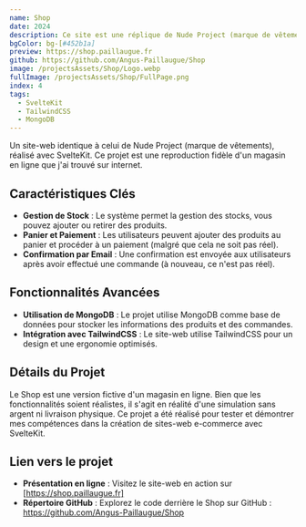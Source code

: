 ```yaml
---
name: Shop
date: 2024
description: Ce site est une réplique de Nude Project (marque de vêtements) réalisée avec SvelteKit.
bgColor: bg-[#452b1a]
preview: https://shop.paillaugue.fr
github: https://github.com/Angus-Paillaugue/Shop
image: /projectsAssets/Shop/Logo.webp
fullImage: /projectsAssets/Shop/FullPage.png
index: 4
tags:
  - SvelteKit
  - TailwindCSS
  - MongoDB
---
```


Un site-web identique à celui de Nude Project (marque de vêtements), réalisé avec SvelteKit. Ce projet est une reproduction fidèle d'un magasin en ligne que j'ai trouvé sur internet.


## Caractéristiques Clés
 - **Gestion de Stock**  : Le système permet la gestion des stocks, vous pouvez ajouter ou retirer des produits.
 - **Panier et Paiement**  : Les utilisateurs peuvent ajouter des produits au panier et procéder à un paiement (malgré que cela ne soit pas réel).
 - **Confirmation par Email**  : Une confirmation est envoyée aux utilisateurs après avoir effectué une commande (à nouveau, ce n'est pas réel).


## Fonctionnalités Avancées
 - **Utilisation de MongoDB**  : Le projet utilise MongoDB comme base de données pour stocker les informations des produits et des commandes.
 - **Intégration avec TailwindCSS**  : Le site-web utilise TailwindCSS pour un design et une ergonomie optimisés.


## Détails du Projet

Le Shop est une version fictive d'un magasin en ligne. Bien que les fonctionnalités soient réalistes, il s'agit en réalité d'une simulation sans argent ni livraison physique. Ce projet a été réalisé pour tester et démontrer mes compétences dans la création de sites-web e-commerce avec SvelteKit.

## Lien vers le projet

 - **Présentation en ligne**  : Visitez le site-web en action sur [https://shop.paillaugue.fr]
 - **Répertoire GitHub**  : Explorez le code derrière le Shop sur GitHub : https://github.com/Angus-Paillaugue/Shop
